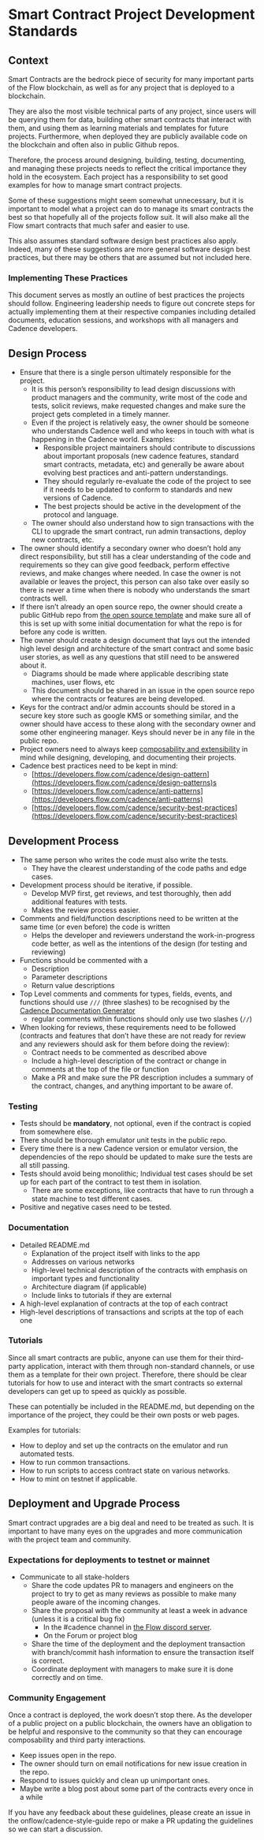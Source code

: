 # Smart Contract Project Development Standards

## Context

Smart Contracts are the bedrock piece of security for many important parts of the Flow blockchain, as well as for any project that is deployed to a blockchain.

They are also the most visible technical parts of any project, since users will be querying them for data, building other smart contracts that interact with them, and using them as learning materials and templates for future projects. Furthermore, when deployed they are publicly available code on the blockchain and often also in public Github repos.

Therefore, the process around designing, building, testing, documenting, and managing these projects needs to reflect the critical importance they hold in the ecosystem. Each project has a responsibility to set good examples for how to manage smart contract projects.

Some of these suggestions might seem somewhat unnecessary, but it is important to model what a project can do to manage its smart contracts the best so that hopefully all of the projects follow suit. It will also make all the Flow smart contracts that much safer and easier to use.

This also assumes standard software design best practices also apply. Indeed, many of these suggestions are more general software design best practices, but there may be others that are assumed but not included here.

### Implementing These Practices

This document serves as mostly an outline of best practices the projects should follow. Engineering leadership needs to figure out concrete steps for actually implementing them at their respective companies including detailed documents, education sessions, and workshops with all managers and Cadence developers.

## **Design Process**

- Ensure that there is a single person ultimately responsible for the project.
    - It is this person’s responsibility to lead design discussions with product managers and the community, write most of the code and tests, solicit reviews, make requested changes and make sure the project gets completed in a timely manner.
    - Even if the project is relatively easy, the owner should be someone who understands Cadence well and who keeps in touch with what is happening in the Cadence world. Examples:
        - Responsible project maintainers should contribute to discussions about important proposals (new cadence features, standard smart contracts, metadata, etc) and generally be aware about evolving best practices and anti-pattern understandings.
        - They should regularly re-evaluate the code of the project to see if it needs to be updated to conform to standards and new versions of Cadence.
        - The best projects should be active in the development of the protocol and language.
    - The owner should also understand how to sign transactions with the CLI to upgrade the smart contract, run admin transactions, deploy new contracts, etc. 
- The owner should identify a secondary owner who doesn’t hold any direct responsibility, but still has a clear understanding of the code and requirements so they can give good feedback, perform effective reviews, and make changes where needed. In case the owner is not available or leaves the project, this person can also take over easily so there is never a time when there is nobody who understands the smart contracts well.
- If there isn’t already an open source repo, the owner should create a public GitHub repo from [the open source template](https://github.com/onflow/open-source-template) and make sure all of this is set up with some initial documentation for what the repo is for before any code is written.
- The owner should create a design document that lays out the intended high level design and architecture of the smart contract and some basic user stories, as well as any questions that still need to be answered about it.
    - Diagrams should be made where applicable describing state machines, user flows, etc
    - This document should be shared in an issue in the open source repo where the contracts or features are being developed.
- Keys for the contract and/or admin accounts should be stored in a secure key store such as google KMS or something similar, and the owner should have access to these along with the secondary owner and some other engineering manager. Keys should never be in any file in the public repo.
- Project owners need to always keep [composability and extensibility](https://www.notion.so/Smart-Contract-Composability-be544f21a2e84596affad73952b21d56) in mind while designing, developing, and documenting their projects.
- Cadence best practices need to be kept in mind:
    - [https://developers.flow.com/cadence/design-pattern](https://developers.flow.com/cadence/design-patterns)s
    - [https://developers.flow.com/cadence/anti-patterns](https://developers.flow.com/cadence/anti-patterns)
    - [https://developers.flow.com/cadence/security-best-practices](https://developers.flow.com/cadence/security-best-practices)

## **Development Process**

- The same person who writes the code must also write the tests.
    - They have the clearest understanding of the code paths and edge cases.
- Development process should be iterative, if possible.
    - Develop MVP first, get reviews, and test thoroughly, then add additional features with tests.
    - Makes the review process easier.
- Comments and field/function descriptions need to be written at the same time (or even before) the code is written
    - Helps the developer and reviewers understand the work-in-progress code better, as well as the intentions of the design (for testing and reviewing)
- Functions should be commented with a
    - Description
    - Parameter descriptions
    - Return value descriptions
- Top Level comments and comments for types, fields, events, and functions should use `///` (three slashes) to be recognised by the [Cadence Documentation Generator](https://github.com/onflow/cadence-tools/tree/master/docgen)
    - regular comments within functions should only use two slashes (`//`)
- When looking for reviews, these requirements need to be followed (contracts and features that don’t have these are not ready for review and any reviewers should ask for them before doing the review):
    - Contract needs to be commented as described above
    - Include a high-level description of the contract or change in comments at the top of the file or function
    - Make a PR and make sure the PR description includes a summary of the contract, changes, and anything important to be aware of.

### **Testing**

- Tests should be **mandatory**, not optional, even if the contract is copied from somewhere else.
- There should be thorough emulator unit tests in the public repo.
- Every time there is a new Cadence version or emulator version, the dependencies of the repo should be updated to make sure the tests are all still passing.
- Tests should avoid being monolithic; Individual test cases should be set up for each part of the contract to test them in isolation.
    - There are some exceptions, like contracts that have to run through a state machine to test different cases.
- Positive and negative cases need to be tested.

### **Documentation**

- Detailed README.md
    - Explanation of the project itself with links to the app
    - Addresses on various networks
    - High-level technical description of the contracts with emphasis on important types and functionality
    - Architecture diagram (if applicable)
    - Include links to tutorials if they are external
- A high-level explanation of contracts at the top of each contract
- High-level descriptions of transactions and scripts at the top of each one

### **Tutorials**

Since all smart contracts are public, anyone can use them for their third-party application, interact with them through non-standard channels, or use them as a template for their own project.
Therefore, there should be clear tutorials for how to use and interact with the smart contracts so external developers can get up to speed as quickly as possible.

These can potentially be included in the README.md, but depending on the importance of the project, they could be their own posts or web pages.

Examples for tutorials:
- How to deploy and set up the contracts on the emulator and run automated tests.
- How to run common transactions.
- How to run scripts to access contract state on various networks.
- How to mint on testnet if applicable.

## **Deployment and Upgrade Process**

Smart contract upgrades are a big deal and need to be treated as such. It is important to have many eyes on the upgrades and more communication with the project team and community.

### Expectations for deployments to testnet or mainnet

- Communicate to all stake-holders
    - Share the code updates PR to managers and engineers on the project to try to get as many reviews as possible to make many people aware of the incoming changes.
    - Share the proposal with the community at least a week in advance (unless it is a critical bug fix)
        - In the #cadence channel in [the Flow discord server](https://discord.com/invite/J6fFnh2xx6).
        - On the Forum or project blog
    - Share the time of the deployment and the deployment transaction with branch/commit hash information to ensure the transaction itself is correct.
    - Coordinate deployment with managers to make sure it is done correctly and on time.

### **Community Engagement**

Once a contract is deployed, the work doesn’t stop there. As the developer of a public project on a public blockchain, the owners have an obligation to be helpful and responsive to the community so that they can encourage composability and third party interactions.

- Keep issues open in the repo.
- The owner should turn on email notifications for new issue creation in the repo.
- Respond to issues quickly and clean up unimportant ones.
- Maybe write a blog post about some part of the contracts every once in a while

If you have any feedback about these guidelines, please create an issue in the onflow/cadence-style-guide repo or make a PR updating the guidelines so we can start a discussion.